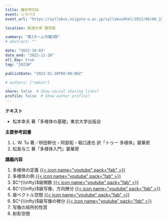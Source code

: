 ```yaml
---
title: 幾何学IIA
event: シラバス
event_url: "https://syllabus.niigata-u.ac.jp/syllabusHtml/2022/06/06_223S1534_ja_JP.html"

location: 新潟大学 理学部

summary: "第3ターム月曜3限"
# abstract: ""

date: "2022-10-03"
date_end: "2022-11-28"
all_day: true
tag: "2022W"

publishDate: "2022-01-28T00:00:00Z"

# authors: ["admin"]

share: false  # Show social sharing links?
profile: false  # Show author profile?
---
```

**テキスト**
- 松本幸夫 著「多様体の基礎」東京大学出版会

**主要参考図書**
1. L. W. Tu 著／枡田幹也・阿部拓・堀口達也 訳「トゥー 多様体」裳華房
2. 松島与三 著「多様体入門」裳華房

**講義内容**
1. 多様体の定義
	[{{< icon name="youtube" pack="fab" >}}](https://youtu.be/-P4HxDw7LqY)
2. 多様体の例
	[{{< icon name="youtube" pack="fab" >}}](https://youtu.be/UqNKeDuLYPc)
3. $C^{\\infty}$級関数
	[{{< icon name="youtube" pack="fab" >}}](https://youtu.be/YcZISgnvFqU)
4. $C^{\\infty}$級写像，方向微分
	[{{< icon name="youtube" pack="fab" >}}](https://youtu.be/x9kR2bbZOII)
5. 接ベクトル空間
	[{{< icon name="youtube" pack="fab" >}}](https://youtu.be/MVokuOab3co)
6. $C^{\\infty}$級写像の微分
	[{{< icon name="youtube" pack="fab" >}}](https://youtu.be/F9eu4GAwBJU)
7. 写像の局所的性質
8. 射影空間

